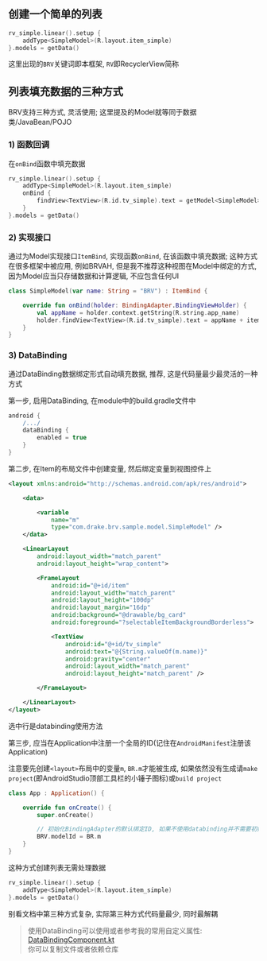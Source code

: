 ## 创建一个简单的列表

```kotlin
rv_simple.linear().setup {
    addType<SimpleModel>(R.layout.item_simple)
}.models = getData()
```

这里出现的`BRV`关键词即本框架, `RV`即RecyclerView简称

## 列表填充数据的三种方式

BRV支持三种方式, 灵活使用; 这里提及的Model就等同于数据类/JavaBean/POJO



### 1) 函数回调

在`onBind`函数中填充数据

```kotlin
rv_simple.linear().setup {
    addType<SimpleModel>(R.layout.item_simple)
    onBind {
        findView<TextView>(R.id.tv_simple).text = getModel<SimpleModel>().name
    }
}.models = getData()
```





### 2) 实现接口

通过为Model实现接口`ItemBind`, 实现函数`onBind`, 在该函数中填充数据; 这种方式在很多框架中被应用, 例如BRVAH, 但是我不推荐这种视图在Model中绑定的方式, 因为Model应当只存储数据和计算逻辑, 不应包含任何UI

```kotlin
class SimpleModel(var name: String = "BRV") : ItemBind {

    override fun onBind(holder: BindingAdapter.BindingViewHolder) {
        val appName = holder.context.getString(R.string.app_name)
        holder.findView<TextView>(R.id.tv_simple).text = appName + itemPosition
    }
}
```





### 3) DataBinding

通过DataBinding数据绑定形式自动填充数据, 推荐, 这是代码量最少最灵活的一种方式



第一步, 启用DataBinding, 在module中的build.gradle文件中

```groovy
android {
	/.../
    dataBinding {
        enabled = true
    }
}
```

第二步, 在Item的布局文件中创建变量, 然后绑定变量到视图控件上

```xml hl_lines="24"
<layout xmlns:android="http://schemas.android.com/apk/res/android">

    <data>

        <variable
            name="m"
            type="com.drake.brv.sample.model.SimpleModel" />
    </data>

    <LinearLayout
        android:layout_width="match_parent"
        android:layout_height="wrap_content">

        <FrameLayout
            android:id="@+id/item"
            android:layout_width="match_parent"
            android:layout_height="100dp"
            android:layout_margin="16dp"
            android:background="@drawable/bg_card"
            android:foreground="?selectableItemBackgroundBorderless">

            <TextView
				android:id="@+id/tv_simple"
                android:text="@{String.valueOf(m.name)}"
                android:gravity="center"
                android:layout_width="match_parent"
                android:layout_height="match_parent" />

        </FrameLayout>

    </LinearLayout>
</layout>
```
选中行是databinding使用方法

第三步, 应当在Application中注册一个全局的ID(记住在`AndroidManifest`注册该Application)
<br>

注意要先创建`<layout>`布局中的变量`m`, `BR.m`才能被生成, 如果依然没有生成请`make project`(即AndroidStudio顶部工具栏的小锤子图标)或`build project`

```kotlin
class App : Application() {

    override fun onCreate() {
        super.onCreate()

        // 初始化BindingAdapter的默认绑定ID, 如果不使用databinding并不需要初始化
        BRV.modelId = BR.m
    }
}
```

这种方式创建列表无需处理数据

```kotlin
rv_simple.linear().setup {
    addType<SimpleModel>(R.layout.item_simple)
}.models = getData()
```

别看文档中第三种方式复杂, 实际第三种方式代码量最少, 同时最解耦

> 使用DataBinding可以使用或者参考我的常用自定义属性:  [DataBindingComponent.kt](https://github.com/liangjingkanji/Engine/blob/master/engine/src/main/java/com/drake/engine/databinding/DataBindingComponent.kt)<br>
> 你可以复制文件或者依赖仓库

